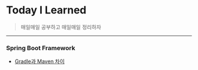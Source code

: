 # Today I Learned
>매일매일 공부하고 매일매일 정리하자

---------------------------------------------------------------------------------------------------------------------- 

### Spring Boot Framework
 * [Gradle과 Maven 차이](https://github.com/WannyWanny/TIL/blob/master/Spring/Maven.md)

